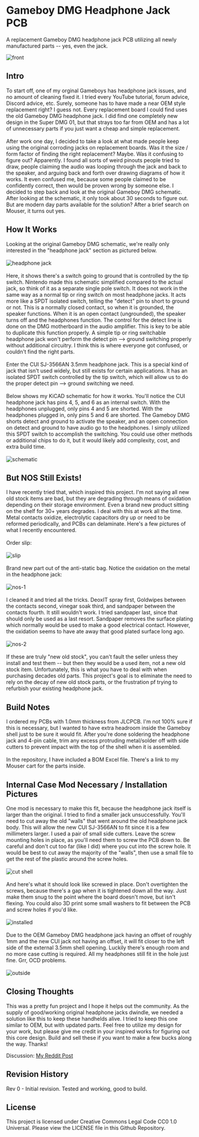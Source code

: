 # Gameboy DMG Headphone Jack PCB
A replacement Gameboy DMG headphone jack PCB utilizing all newly manufactured parts -- yes, even the jack.

![front](front.png)

## Intro
To start off, one of my orginal Gameboys has headphone jack issues, and no amount of cleaning fixed it. I tried every YouTube tutorial, forum advice, Discord advice, etc. Surely, someone has to have made a near OEM style replacement right? I guess not. Every replacement board I could find uses the old Gameboy DMG headphone jack. I did find one completely new design in the Super DMG 01, but that strays too far from OEM and has a lot of unnecessary parts if you just want a cheap and simple replacement. \
\
After work one day, I decided to take a look at what made people keep using the original corroding jacks on replacement boards. Was it the size / form factor of finding the right replacement? Maybe. Was it confusing to figure out? Apparently. I found all sorts of weird pinouts people tried to draw, people claiming the audio was looping through the jack and back to the speaker, and arguing back and forth over drawing diagrams of how it works. It even confused me, because some people claimed to be confidently correct, then would be proven wrong by someone else. I decided to step back and look at the original Gameboy DMG schematic. After looking at the schematic, it only took about 30 seconds to figure out. But are modern day parts available for the solution? After a brief search on Mouser, it turns out yes.

## How It Works
Looking at the original Gameboy DMG schematic, we're really only interested in the "headphone jack" section as pictured below.
\
\
![headphone jack](gb-schematic.jpg)
\
\
Here, it shows there's a switch going to ground that is controlled by the tip switch. Nintendo made this schematic simplified compared to the actual jack, so think of it as a separate single pole switch. It does not work in the same way as a normal tip or ring switch on most headphone jacks. It acts more like a SPDT isolated switch, telling the "detect" pin to short to ground or not. This is a normally closed contact, so when it is grounded, the speaker functions. When it is an open contact (ungrounded), the speaker turns off and the headphones function. The control for the detect line is done on the DMG motherboard in the audio amplifier. This is key to be able to duplicate this function properly. A simple tip or ring switchable headphone jack won't perform the detect pin --> ground switching properly without additional circuitry. I think this is where everyone got confused, or couldn't find the right parts.
\
\
Enter the CUI SJ-3566AN 3.5mm headphone jack. This is a special kind of jack that isn't used widely, but still exists for certain applications. It has an isolated SPDT switch controlled by the tip switch, which will allow us to do the proper detect pin --> ground switching we need. 
\
\
Below shows my KiCAD schematic for how it works. You'll notice the CUI headphone jack has pins 4, 5, and 6 as an internal switch. With the headphones unplugged, only pins 4 and 5 are shorted. With the headphones plugged in, only pins 5 and 6 are shorted. The Gameboy DMG shorts detect and ground to activate the speaker, and an open connection on detect and ground to have audio go to the headphones. I simply utilized this SPDT switch to accomplish the switching. You could use other methods or additional chips to do it, but it would likely add complexity, cost, and extra build time.
\
\
![schematic](schematic.jpg)

## But NOS Still Exists!
I have recently tried that, which inspired this project. I'm not saying all new old stock items are bad, but they are degrading through means of oxidation depending on their storage environment. Even a brand new product sitting on the shelf for 30+ years degrades. I deal with this at work all the time. Metal contacts oxidize, electrolytic capacitors dry up or need to be reformed periodically, and PCBs can delaminate. Here's a few pictures of what I recently encountered. 
\
\
Order slip:
\
\
![slip](nos-0.jpg)
\
\
Brand new part out of the anti-static bag. Notice the oxidation on the metal in the headphone jack:
\
\
![nos-1](nos-1.jpg)
\
\
I cleaned it and tried all the tricks. DeoxIT spray first, Goldwipes between the contacts second, vinegar soak third, and sandpaper between the contacts fourth. It still wouldn't work. I tried sandpaper last, since that should only be used as a last resort. Sandpaper removes the surface plating which normally would be used to make a good electrical contact. However, the oxidation seems to have ate away that good plated surface long ago.
\
\
![nos-2](nos-2.jpg)
\
\
If these are truly "new old stock", you can't fault the seller unless they install and test them -- but then they would be a used item, not a new old stock item. Unfortunately, this is what you have to deal with when purchasing decades old parts. This project's goal is to eliminate the need to rely on the decay of new old stock parts, or the frustration pf trying to refurbish your existing headphone jack.


## Build Notes
I ordered my PCBs with 1.0mm thickness from JLCPCB. I'm not 100% sure if this is necessary, but I wanted to have extra headroom inside the Gameboy shell just to be sure it would fit. After you're done soldering the headphone jack and 4-pin cable, trim any excess protruding metal/solder off with side cutters to prevent impact with the top of the shell when it is assembled. 
\
\
In the repository, I have included a BOM Excel file. There's a link to my Mouser cart for the parts inside.

## Internal Case Mod Necessary / Installation Pictures
One mod is necessary to make this fit, because the headphone jack itself is larger than the original. I tried to find a smaller jack unsuccessfully. You'll need to cut away the old "walls" that went around the old headphone jack body. This will allow the new CUI SJ-3566AN to fit since it is a few millimeters larger. I used a pair of small side cutters. Leave the screw mounting holes in place, as you'll need them to screw the PCB down to. Be careful and don't cut too far (like I did) where you cut into the screw hole. It would be best to cut away the majority of the "walls", then use a small file to get the rest of the plastic around the screw holes.
\
\
![cut shell](cut-shell.jpg)
\
\
And here's what it should look like screwed in place. Don't overtighten the screws, because there's a gap when it is tightened down all the way. Just make them snug to the point where the board doesn't move, but isn't flexing. You could also 3D print some small washers to fit between the PCB and screw holes if you'd like. 
\
\
![installed](installed.jpg)
\
\
Due to the OEM Gameboy DMG headphone jack having an offset of roughly 1mm and the new CUI jack not having an offset, it will fit closer to the left side of the external 3.5mm shell opening. Luckily there's enough room and no more case cutting is required. All my headphones still fit in the hole just fine. Grr, OCD problems.
\
\
![outside](case-outside.jpg)


## Closing Thoughts
This was a pretty fun project and I hope it helps out the community. As the supply of good/working original headphone jacks dwindle, we needed a solution like this to keep these handhelds alive. I tried to keep this one similar to OEM, but with updated parts. Feel free to utilize my design for your work, but please give me credit in your inspired works for figuring out this core design. Build and sell these if you want to make a few bucks along the way. Thanks!

Discussion: [My Reddit Post](https://www.reddit.com/r/Gameboy/comments/1aojew2/gameboy_dmg_headphone_jack_replacement/)

## Revision History
Rev 0 - Initial revision. Tested and working, good to build.

## License
This project is licensed under Creative Commons Legal Code CC0 1.0 Universal. Please view the LICENSE file in this Github Repository. 

